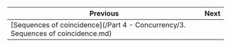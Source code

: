 

| Previous | Next |
| --- | --- |
| [Sequences of coincidence](/Part 4 - Concurrency/3. Sequences of coincidence.md) |  |
